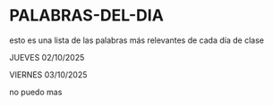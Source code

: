 # PALABRAS-DEL-DIA
esto es una lista de las palabras más relevantes de cada día de clase

JUEVES 02/10/2025

VIERNES 03/10/2025

no puedo mas
